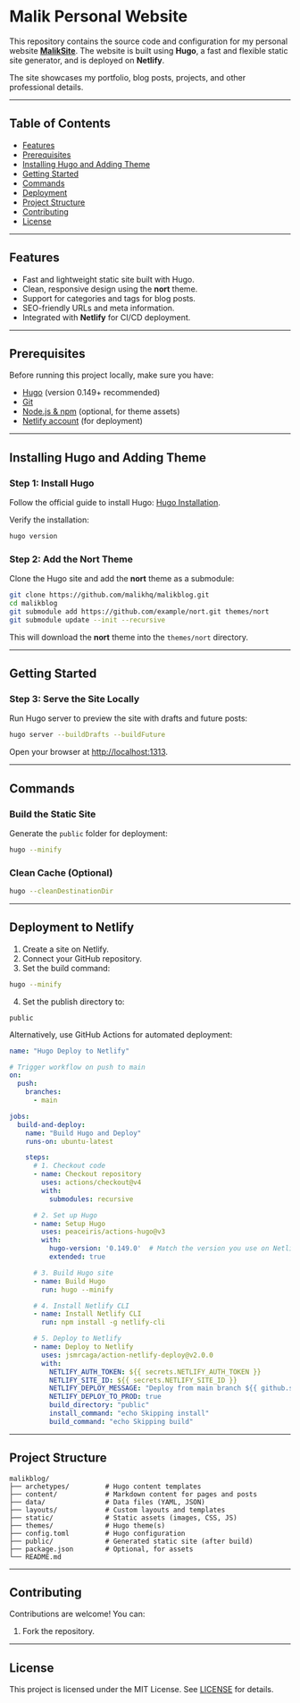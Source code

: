 # Malik Personal Website

This repository contains the source code and configuration for my personal website **[MalikSite](https://malikhq.netlify.app/)**. The website is built using **Hugo**, a fast and flexible static site generator, and is deployed on **Netlify**.

The site showcases my portfolio, blog posts, projects, and other professional details.

---

## Table of Contents

* [Features](#features)
* [Prerequisites](#prerequisites)
* [Installing Hugo and Adding Theme](#installing-hugo-and-adding-theme)
* [Getting Started](#getting-started)
* [Commands](#commands)
* [Deployment](#deployment)
* [Project Structure](#project-structure)
* [Contributing](#contributing)
* [License](#license)

---

## Features

* Fast and lightweight static site built with Hugo.
* Clean, responsive design using the **nort** theme.
* Support for categories and tags for blog posts.
* SEO-friendly URLs and meta information.
* Integrated with **Netlify** for CI/CD deployment.

---

## Prerequisites

Before running this project locally, make sure you have:

* [Hugo](https://gohugo.io/getting-started/installing/) (version 0.149+ recommended)
* [Git](https://git-scm.com/)
* [Node.js & npm](https://nodejs.org/) (optional, for theme assets)
* [Netlify account](https://www.netlify.com/) (for deployment)

---

## Installing Hugo and Adding Theme

### Step 1: Install Hugo

Follow the official guide to install Hugo: [Hugo Installation](https://gohugo.io/getting-started/installing/).

Verify the installation:

```bash
hugo version
```

### Step 2: Add the Nort Theme

Clone the Hugo site and add the **nort** theme as a submodule:

```bash
git clone https://github.com/malikhq/malikblog.git
cd malikblog
git submodule add https://github.com/example/nort.git themes/nort
git submodule update --init --recursive
```

This will download the **nort** theme into the `themes/nort` directory.

---

## Getting Started

### Step 3: Serve the Site Locally

Run Hugo server to preview the site with drafts and future posts:

```bash
hugo server --buildDrafts --buildFuture
```

Open your browser at [http://localhost:1313](http://localhost:1313).

---

## Commands

### Build the Static Site

Generate the `public` folder for deployment:

```bash
hugo --minify
```

### Clean Cache (Optional)

```bash
hugo --cleanDestinationDir
```

---

## Deployment to Netlify

1. Create a site on Netlify.
2. Connect your GitHub repository.
3. Set the build command:

```bash
hugo --minify
```

4. Set the publish directory to:

```
public
```

Alternatively, use GitHub Actions for automated deployment:

```yaml
name: "Hugo Deploy to Netlify"

# Trigger workflow on push to main
on:
  push:
    branches:
      - main

jobs:
  build-and-deploy:
    name: "Build Hugo and Deploy"
    runs-on: ubuntu-latest

    steps:
      # 1. Checkout code
      - name: Checkout repository
        uses: actions/checkout@v4
        with:
          submodules: recursive

      # 2. Set up Hugo
      - name: Setup Hugo
        uses: peaceiris/actions-hugo@v3
        with:
          hugo-version: '0.149.0'  # Match the version you use on Netlify
          extended: true

      # 3. Build Hugo site
      - name: Build Hugo
        run: hugo --minify

      # 4. Install Netlify CLI
      - name: Install Netlify CLI
        run: npm install -g netlify-cli

      # 5. Deploy to Netlify
      - name: Deploy to Netlify
        uses: jsmrcaga/action-netlify-deploy@v2.0.0
        with:
          NETLIFY_AUTH_TOKEN: ${{ secrets.NETLIFY_AUTH_TOKEN }}
          NETLIFY_SITE_ID: ${{ secrets.NETLIFY_SITE_ID }}
          NETLIFY_DEPLOY_MESSAGE: "Deploy from main branch ${{ github.sha }}"
          NETLIFY_DEPLOY_TO_PROD: true
          build_directory: "public"
          install_command: "echo Skipping install"
          build_command: "echo Skipping build"
```

---

## Project Structure

```
malikblog/
├── archetypes/         # Hugo content templates
├── content/            # Markdown content for pages and posts
├── data/               # Data files (YAML, JSON)
├── layouts/            # Custom layouts and templates
├── static/             # Static assets (images, CSS, JS)
├── themes/             # Hugo theme(s)
├── config.toml         # Hugo configuration
├── public/             # Generated static site (after build)
├── package.json        # Optional, for assets
└── README.md
```

---

## Contributing

Contributions are welcome! You can:

1. Fork the repository.

---

## License

This project is licensed under the MIT License. See [LICENSE](LICENSE) for details.
